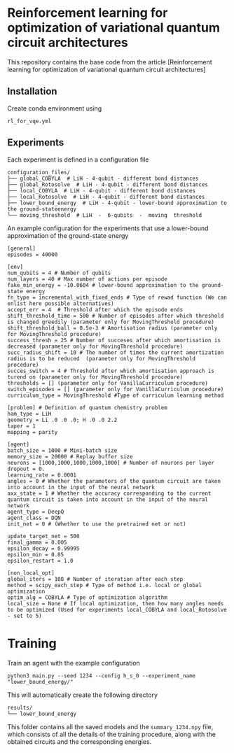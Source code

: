 # Reinforcement learning for optimization of variational quantum circuit architectures
This repository contains the base code from the article [Reinforcement learning for optimization of variational quantum circuit architectures]
## Installation

Create conda environment using
```
rl_for_vqe.yml
```

## Experiments
Each experiment is defined in a configuration file
```
configuration_files/
├── global_COBYLA  # LiH - 4-qubit - different bond distances
├── global_Rotosolve  # LiH - 4-qubit - different bond distances
├── local_COBYLA  # LiH - 4-qubit - different bond distances
├── local_Rotosolve  # LiH - 4-qubit - different bond distances
├── lower_bound_energy  # LiH - 4-qubit - lower-bound approximation to the ground-stateenergy 
└── moving_threshold  # LiH  -  6-qubits  -  moving  threshold

```
An example configuration for the experiments that use a lower-bound approximation of the ground-state energy
```
[general]
episodes = 40000

[env]
num_qubits = 4 # Number of qubits 
num_layers = 40 # Max number of actions per episode
fake_min_energy = -10.0604 # lower-bound approximation to the ground-state energy
fn_type = incremental_with_fixed_ends # Type of rewad function (We can enlist here possible alternatives)
accept_err = 4  # Threshold after which the episode ends 
shift_threshold_time = 500 # Number of episodes after which threshold is changed greedily (parameter only for MovingThreshold procedure)
shift_threshold_ball = 0.5e-3 # Amortisation radius (parameter only for MovingThreshold procedure)
success_thresh = 25 # Number of succeses after which amortisation is decreased (parameter only for MovingThreshold procedure)
succ_radius_shift = 10 # The number of times the current amortization radius is to be reduced  (parameter only for MovingThreshold procedure)
succes_switch = 4 # Threshold after which amortisation approach is turend on (parameter only for MovingThreshold procedure)
thresholds = [] (parameter only for VanillaCurriculum procedure)
switch_episodes = [] (parameter only for VanillaCurriculum procedure)
curriculum_type = MovingThreshold #Type of curriculum learning method

[problem] # Definition of quantum chemistry problem
ham_type = LiH
geometry = Li .0 .0 .0; H .0 .0 2.2
taper = 1
mapping = parity

[agent]
batch_size = 1000 # Mini-batch size
memory_size = 20000 # Replay buffer size
neurons = [1000,1000,1000,1000,1000] # Number of neurons per layer
dropout = 0.
learning_rate = 0.0001
angles = 0 # Whether the parameters of the quantum circuit are taken into account in the input of the neural network 
axx_state = 1 # Whether the accuracy corresponding to the current quantum circuit is taken into account in the input of the neural network 
agent_type = DeepQ
agent_class = DQN
init_net = 0 # (Whether to use the pretrained net or not)

update_target_net = 500
final_gamma = 0.005
epsilon_decay = 0.99995
epsilon_min = 0.05
epsilon_restart = 1.0

[non_local_opt]
global_iters = 100 # Number of iteration after each step
method = scipy_each_step # Type of method i.e. local or global optimization
optim_alg = COBYLA # Type of optimization algorithm
local_size = None # If local optimization, then how many angles needs to be optimized (Used for experiments local_COBYLA and local_Rotosolve - set to 5)
```
# Training

Train an agent with the example configuration

```
python3 main.py --seed 1234 --config h_s_0 --experiment_name "lower_bound_energy/" 
```
This will automatically create the following directory 
```
results/
└── lower_bound_energy

```

This folder contains all the saved models and the ```summary_1234.npy``` file, which consists of all the details of the training procedure, along with the obtained circuits and the corresponding energies. 

